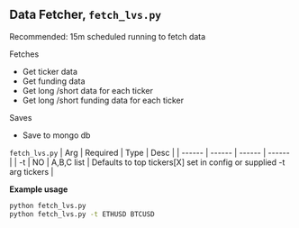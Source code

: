 
## Data Fetcher, `fetch_lvs.py`
Recommended: 15m scheduled running to fetch data

Fetches 
- Get ticker data
- Get funding data
- Get long /short data for each ticker
- Get long /short funding data for each ticker

Saves
- Save to mongo db 

`fetch_lvs.py`
| Arg | Required | Type | Desc |
| ------ | ------ | ------ | ------ |
| -t | NO | A,B,C list | Defaults to top tickers[X] set in config or supplied -t arg tickers |

**Example usage**
```bash
python fetch_lvs.py
python fetch_lvs.py -t ETHUSD BTCUSD 
```
